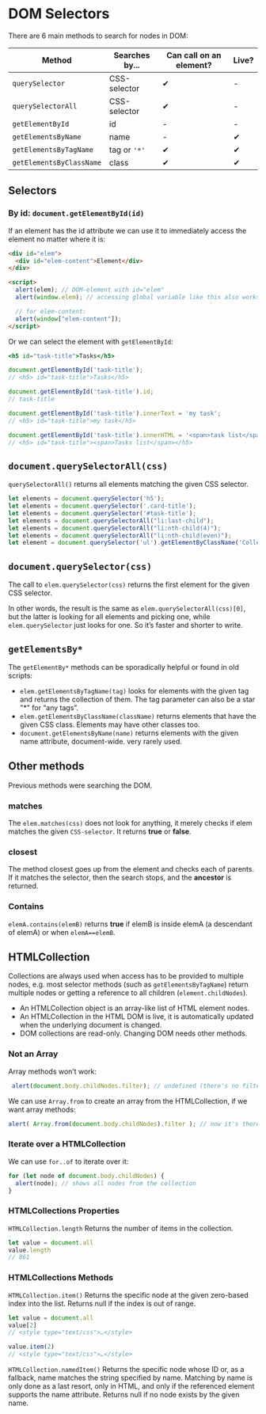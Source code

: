 # DOM Selectors

There are 6 main methods to search for nodes in DOM:

| Method                   | Searches by... | Can call on an element? | Live? |
| ------------------------ | -------------- | ----------------------- | ----- |
| `querySelector`          | CSS-selector   | ✔                       | -     |
| `querySelectorAll`       | CSS-selector   | ✔                       | -     |
| `getElementById`         | id             | -                       | -     |
| `getElementsByName`      | name           | -                       | ✔     |
| `getElementsByTagName`   | tag or `'*'`   | ✔                       | ✔     |
| `getElementsByClassName` | class          | ✔                       | ✔     |

## Selectors

### By id: `document.getElementById(id)`


If an element has the id attribute we can use it to immediately access the element no matter where it is:

```html
<div id="elem">
  <div id="elem-content">Element</div>
</div>

<script>
  alert(elem); // DOM-element with id="elem"
  alert(window.elem); // accessing global variable like this also works

  // for elem-content:
  alert(window["elem-content"]);
</script>
```

Or we can select the element with `getElementById`:

```jsx
<h5 id="task-title">Tasks</h5>

document.getElementById('task-title');
// <h5> id="task-title">Tasks</h5>

document.getElementById('task-title').id;
// task-title

document.getElementById('task-title').innerText = 'my task';
// <h5> id="task-title">my task</h5>

document.getElementById('task-title').innerHTML = '<span>task list</span>';
// <h5> id="task-title"><span>Tasks list</span></h5>
```

## `document.querySelectorAll(css)`

`querySelectorAll()` returns all elements matching the given CSS selector.

```jsx
let elements = document.querySelector('h5');
let elements = document.querySelector('.card-title');
let elements = document.querySelector('#task-title');
let elements = document.querySelectorAll("li:last-child");
let elements = document.querySelectorAll("li:nth-child(4)");
let elements = document.querySelectorAll("li:nth-child(even)");
let element = document.querySelector('ul').getElementByClassName('Collection-item');
```

## `document.querySelector(css)`

The call to `elem.querySelector(css)` returns the first element for the given CSS selector.

In other words, the result is the same as `elem.querySelectorAll(css)[0]`, but the latter is looking for all elements and picking one, while `elem.querySelector` just looks for one. So it’s faster and shorter to write.

## `getElementsBy*`

The `getElementBy*` methods can be sporadically helpful or found in old scripts:

- `elem.getElementsByTagName(tag)` looks for elements with the given tag and returns the collection of them. The tag parameter can also be a star "\*" for “any tags”.
- `elem.getElementsByClassName(className)` returns elements that have the given CSS class. Elements may have other classes too.
- `document.getElementsByName(name)` returns elements with the given name attribute, document-wide. very rarely used.

## Other methods

Previous methods were searching the DOM.

### matches

The `elem.matches(css)` does not look for anything, it merely checks if elem matches the given `CSS-selector`. It returns **true** or **false**.

### closest

The method closest goes up from the element and checks each of parents. If it matches the selector, then the search stops, and the **ancestor** is returned.

### Contains

`elemA.contains(elemB)` returns **true** if elemB is inside elemA (a descendant of elemA) or when `elemA==elemB`.

## HTMLCollection

Collections are always used when access has to be provided to multiple nodes, e.g. most selector methods (such as `getElementsByTagName`) return multiple nodes or getting a reference to all children (`element.childNodes`).

- An HTMLCollection object is an array-like list of HTML element nodes.
- An HTMLCollection in the HTML DOM is live, it is automatically updated when the underlying document is changed.
- DOM collections are read-only. Changing DOM needs other methods.

### Not an Array

Array methods won’t work:

```javascript
 alert(document.body.childNodes.filter); // undefined (there's no filter method!)
```

We can use `Array.from` to create an array from the HTMLCollection, if we want array methods:

```javascript
alert( Array.from(document.body.childNodes).filter ); // now it's there
```

### Iterate over a HTMLCollection

We can use `for..of` to iterate over it:

```javascript
for (let node of document.body.childNodes) {
  alert(node); // shows all nodes from the collection
}
```

### HTMLCollections Properties

`HTMLCollection.length` Returns the number of items in the collection.

```javascript
let value = document.all
value.length
// 861
```

### HTMLCollections Methods

`HTMLCollection.item()`
Returns the specific node at the given zero-based index into the list. Returns null if the index is out of range.

```javascript
let value = document.all
value[2]
// <style type="text/css">…</style>

value.item(2)
// <style type="text/css">…</style>
```

`HTMLCollection.namedItem()`
Returns the specific node whose ID or, as a fallback, name matches the string specified by name. Matching by name is only done as a last resort, only in HTML, and only if the referenced element supports the name attribute. Returns null if no node exists by the given name.
